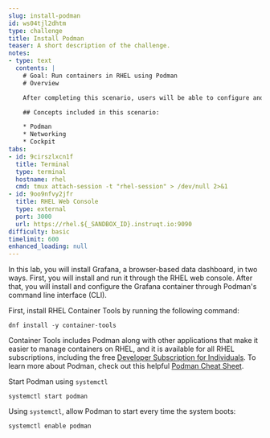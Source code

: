 ```yaml
---
slug: install-podman
id: ws04tjl2dhtm
type: challenge
title: Install Podman
teaser: A short description of the challenge.
notes:
- type: text
  contents: |
    # Goal: Run containers in RHEL using Podman
    # Overview

    After completing this scenario, users will be able to configure and manage containers from a Dockerfile using both the Podman command line interface and the Cockpit Podman tool in RHEL web console.

    ## Concepts included in this scenario:

    * Podman
    * Networking
    * Cockpit
tabs:
- id: 9cirszlxcn1f
  title: Terminal
  type: terminal
  hostname: rhel
  cmd: tmux attach-session -t "rhel-session" > /dev/null 2>&1
- id: 9oo9nfvy2jfr
  title: RHEL Web Console
  type: external
  port: 3000
  url: https://rhel.${_SANDBOX_ID}.instruqt.io:9090
difficulty: basic
timelimit: 600
enhanced_loading: null
---
```

In this lab, you will install Grafana, a browser-based data dashboard, in two ways. First, you will install and run it through the RHEL web console. After that, you will install and configure the Grafana container through Podman's command line interface (CLI).

First, install RHEL Container Tools by running the following command:
```bash,run
dnf install -y container-tools
```
Container Tools includes Podman along with other applications that make it easier to manage containers on RHEL, and it is available for all RHEL subscriptions, including the free [Developer Subscription for Individuals](https://developers.redhat.com/articles/faqs-no-cost-red-hat-enterprise-linux#). To learn more about Podman, check out this helpful [Podman Cheat Sheet](https://developers.redhat.com/cheat-sheets/podman-cheat-sheet).

Start Podman using `systemctl`
```bash,run
systemctl start podman
```

Using `systemctl`, allow Podman to start every time the system boots:
```bash,run
systemctl enable podman
```